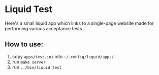 # Liquid Test

Here's a small liquid app which links to a single-page website
made for performing various acceptance tests.


## How to use:

1. copy `apps/test.ini` into `~/.config/liquid/apps/`
2. run `make server`
3. run `../bin/liquid test`
